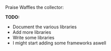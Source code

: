 Praise Waffles the collector:

**TODO:**
* Document the various libraries
* Add more libraries
* Write some libraries
* I might start adding some frameworks aswell
